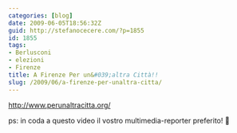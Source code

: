 ```yaml
---
categories: [blog]
date: 2009-06-05T18:56:32Z
guid: http://stefanocecere.com/?p=1855
id: 1855
tags:
- Berlusconi
- elezioni
- Firenze
title: A Firenze Per un&#039;altra Città!!
slug: /2009/06/a-firenze-per-unaltra-citta/
---
```


<http://www.perunaltracitta.org/>

ps: in coda a questo video il vostro multimedia-reporter preferito! 🙂